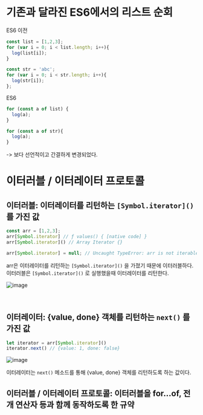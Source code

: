 # 기존과 달라진 ES6에서의 리스트 순회

ES6 이전
```js
const list = [1,2,3];
for (var i = 0; i < list.length; i++){
  log(list[i]);
}

const str = 'abc';
for (var i = 0; i < str.length; i++){
  log(str[i]);
};
```

ES6
```js
for (const a of list) {
  log(a);
}

for (const a of str){
  log(a);
}
```

-> 보다 선언적이고 간결하게 변경되었다.


# 이터러블 / 이터레이터 프로토콜
## 이터러블: 이터레이터를 리턴하는 `[Symbol.iterator]()` 를 가진 값
```js
const arr = [1,2,3];
arr[Symbol.iterator] // ƒ values() { [native code] }
arr[Symbol.iterator]() // Array Iterator {}

arr[Symbol.iterator] = null; // Uncaught TypeError: arr is not iterable 
```

arr은 이터레이터를 리턴하는 `[Symbol.iterator]()` 을 가졌기 때문에 이터러블하다.  
이터러블은 `[Symbol.iterator]()` 로 실행했을때 이터레이터를 리턴한다.  


![image](https://github.com/hjk329/Functional-Programming/assets/84058944/96384b60-460f-4804-bf29-e2aaee8ed7bb)

<br/>

## 이터레이터: {value, done} 객체를 리턴하는 `next()` 를 가진 값
```js
let iterator = arr[Symbol.iterator]()
iterator.next() // {value: 1, done: false}
```

![image](https://github.com/hjk329/Functional-Programming/assets/84058944/fc107f43-5e96-4e22-b32d-2a4f272ac3d1)   

이터레이터는 `next()` 메소드를 통해 {value, done} 객체를 리턴하도록 하는 값이다.  

## 이터러블 / 이터레이터 프로토콜: 이터러블을 for...of, 전개 연산자 등과 함께 동작하도록 한 규약




